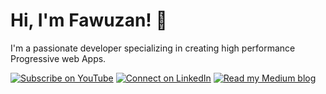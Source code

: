 
# Hi, I'm Fawuzan! 👋

I'm a passionate developer specializing in creating high performance Progressive web Apps. 

[![Subscribe on YouTube](https://img.shields.io/badge/Subscribe-red?style=for-the-badge&logo=youtube&logoColor=white)](https://www.youtube.com/@vawzensm)
[![Connect on LinkedIn](https://img.shields.io/badge/Connect-%230077B5.svg?style=for-the-badge&logo=linkedin&logoColor=white)](https://gh.linkedin.com/in/fawuzan-ibrahim-489565303)
[![Read my Medium blog](https://img.shields.io/badge/Read%20my%20blog-00ab6c?style=for-the-badge&logo=medium&logoColor=white)](https://medium.com/@ibrahimpima76)



  


  
